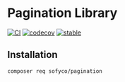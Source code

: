 # Pagination Library

[![CI](https://github.com/sofyco/pagination/actions/workflows/ci.yaml/badge.svg)](https://github.com/sofyco/pagination/actions/workflows/ci.yaml)
[![codecov](https://codecov.io/gh/sofyco/pagination/branch/main/graph/badge.svg)](https://codecov.io/gh/sofyco/pagination)
[![stable](http://poser.pugx.org/sofyco/pagination/v)](https://packagist.org/packages/sofyco/pagination)

## Installation

```bash
composer req sofyco/pagination
```
